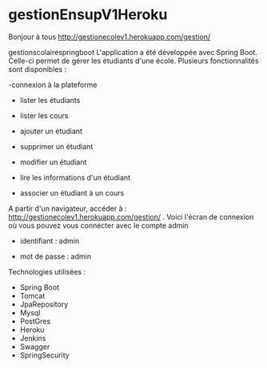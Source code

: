 # gestionEnsupV1Heroku
Bonjour à tous
http://gestionecolev1.herokuapp.com/gestion/


gestionscolairespringboot
L'application a été développée avec Spring Boot. Celle-ci permet de gérer les étudiants d'une école. Plusieurs fonctionnalités sont disponibles :

 -connexion à la plateforme
 
  - lister les étudiants
 
  - lister les cours
 
  - ajouter un étudiant
 
  - supprimer un étudiant
 
  - modifier un étudiant
 
  - lire les informations d'un étudiant
 
  - associer un étudiant à un cours


A partir d'un navigateur, accéder à : http://gestionecolev1.herokuapp.com/gestion/ . Voici l'écran de connexion où vous pouvez vous connecter avec le compte admin

 - identifiant : admin

 - mot de passe : admin

Technologies utilisées :

- Spring Boot
- Tomcat
- JpaRepository
- Mysql
- PostGres
- Heroku
- Jenkins
- Swagger
- SpringSecurity
